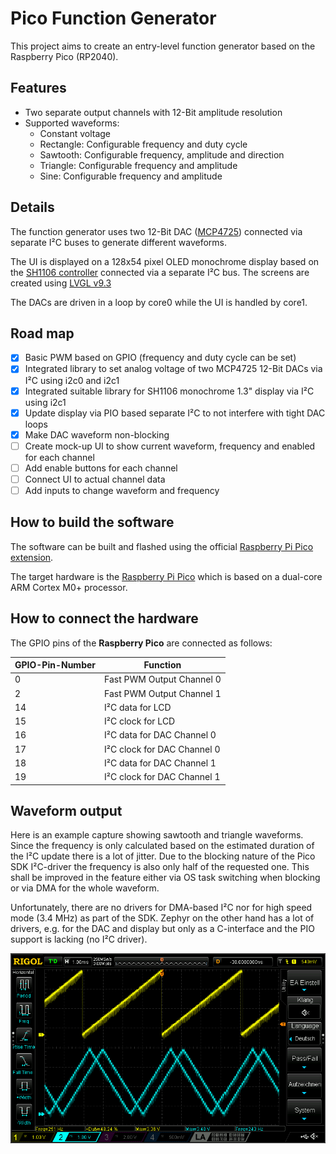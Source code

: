 # Pico Function Generator

This project aims to create an entry-level function generator based on the Raspberry Pico (RP2040).

## Features

- Two separate output channels with 12-Bit amplitude resolution
- Supported waveforms:
  - Constant voltage
  - Rectangle: Configurable frequency and duty cycle
  - Sawtooth: Configurable frequency, amplitude and direction
  - Triangle: Configurable frequency and amplitude
  - Sine: Configurable frequency and amplitude

## Details

The function generator uses two 12-Bit DAC ([MCP4725](https://ww1.microchip.com/downloads/en/devicedoc/22039d.pdf)) connected via separate I²C buses to generate different
waveforms.

The UI is displayed on a 128x54 pixel OLED monochrome display based on the [SH1106 controller](https://cdn.velleman.eu/downloads/29/infosheets/sh1106_datasheet.pdf)
connected via a separate I²C bus. The screens are created using [LVGL v9.3](https://lvgl.io/)

The DACs are driven in a loop by core0 while the UI is handled by core1.

## Road map

- [x] Basic PWM based on GPIO (frequency and duty cycle can be set)
- [x] Integrated library to set analog voltage of two MCP4725 12-Bit DACs via I²C using i2c0 and i2c1
- [x] Integrated suitable library for SH1106 monochrome 1.3" display via I²C using i2c1
- [x] Update display via PIO based separate I²C to not interfere with tight DAC loops
- [x] Make DAC waveform non-blocking
- [ ] Create mock-up UI to show current waveform, frequency and enabled for each channel
- [ ] Add enable buttons for each channel
- [ ] Connect UI to actual channel data
- [ ] Add inputs to change waveform and frequency

## How to build the software

The software can be built and flashed using the official [Raspberry Pi Pico extension](https://marketplace.visualstudio.com/items?itemName=raspberry-pi.raspberry-pi-pico).

The target hardware is the [Raspberry Pi Pico](https://www.raspberrypi.com/products/raspberry-pi-pico/) which is based on a dual-core ARM Cortex M0+ processor.

## How to connect the hardware

The GPIO pins of the **Raspberry Pico** are connected as follows:

GPIO-Pin-Number|Function
---|--------
0  | Fast PWM Output Channel 0
2  | Fast PWM Output Channel 1
14 | I²C data for LCD
15 | I²C clock for LCD
16 | I²C data for DAC Channel 0
17 | I²C clock for DAC Channel 0
18 | I²C data for DAC Channel 1
19 | I²C clock for DAC Channel 1

## Waveform output

Here is an example capture showing sawtooth and triangle waveforms.
Since the frequency is only calculated based on the estimated duration of the I²C update
there is a lot of jitter. Due to the blocking nature of the Pico SDK I²C-driver the frequency
is also only half of the requested one. This shall be improved in the feature either via
OS task switching when blocking or via DMA for the whole waveform.

Unfortunately, there are no drivers for DMA-based I²C nor for high speed mode (3.4 MHz) as part of the SDK.
Zephyr on the other hand has a lot of drivers, e.g. for the DAC and display but only as a C-interface
and the PIO support is lacking (no I²C driver).

![Channel 0 has sawtooth output, channel 1 has triangle output](TriangleAndSawTooth.png)
